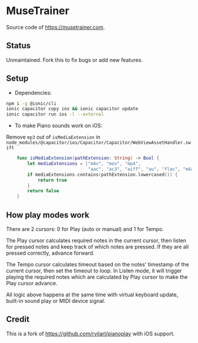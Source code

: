 # MuseTrainer

Source code of https://musetrainer.com.

## Status

Unmaintained. Fork this to fix bugs or add new features.


## Setup

- Dependencies:

```sh
npm i -g @ionic/cli
ionic capacitor copy ios && ionic capacitor update
ionic capacitor run ios -l --external
```


- To make Piano sounds work on iOS:

Remove `mp3` out of `isMediaExtension` in `node_modules/@capacitor/ios/Capacitor/Capacitor/WebViewAssetHandler.swift`

```swift
    func isMediaExtension(pathExtension: String) -> Bool {
        let mediaExtensions = ["m4v", "mov", "mp4",
                               "aac", "ac3", "aiff", "au", "flac", "m4a", "wav"]
        if mediaExtensions.contains(pathExtension.lowercased()) {
            return true
        }
        return false
    }
```

## How play modes work

There are 2 cursors: 0 for Play (auto or manual) and 1 for Tempo.

The Play cursor calculates required notes in the current cursor, then listen for pressed notes and keep track of
which notes are pressed. If they are all pressed correctly, advance forward.

The Tempo cursor calculates timeout based on the notes' timestamp of the current cursor, then set the timeout to loop.
In Listen mode, it will trigger playing the required notes which are calculated by Play cursor to make the Play cursor
advance.

All logic above happens at the same time with virtual keyboard update, built-in sound play or MIDI device signal.

## Credit

This is a fork of https://github.com/rvilarl/pianoplay with iOS support.
